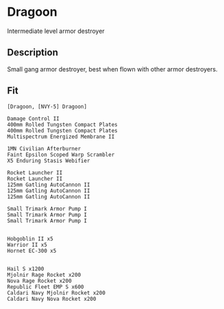 # Dragoon

Intermediate level armor destroyer


## Description
Small gang armor destroyer, best when flown with other armor destroyers. 

## Fit

```
[Dragoon, [NVY-5] Dragoon]

Damage Control II
400mm Rolled Tungsten Compact Plates
400mm Rolled Tungsten Compact Plates
Multispectrum Energized Membrane II

1MN Civilian Afterburner
Faint Epsilon Scoped Warp Scrambler
X5 Enduring Stasis Webifier

Rocket Launcher II
Rocket Launcher II
125mm Gatling AutoCannon II
125mm Gatling AutoCannon II
125mm Gatling AutoCannon II

Small Trimark Armor Pump I
Small Trimark Armor Pump I
Small Trimark Armor Pump I


Hobgoblin II x5
Warrior II x5
Hornet EC-300 x5


Hail S x1200
Mjolnir Rage Rocket x200
Nova Rage Rocket x200
Republic Fleet EMP S x600
Caldari Navy Mjolnir Rocket x200
Caldari Navy Nova Rocket x200
```